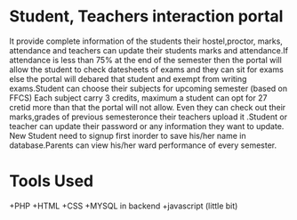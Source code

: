 # Student, Teachers interaction portal 
It provide complete information of the students their hostel,proctor, marks, attendance and teachers can update their students marks and attendance.If attendance is less than 75% at the end of the semester then the portal will allow the student to check datesheets of exams and they can sit for exams else the portal will debared that student and  exempt from writing exams.Student can choose their subjects for upcoming semester (based on FFCS) Each subject carry 3 credits, maximum a student can opt for 27  cretid more than that the portal will not allow. Even they can check out their marks,grades of previous semesteronce their teachers upload it .Student or teacher can update their password or any information they want to update. New Student need to signup first inorder to save his/her name in database.Parents can view his/her ward performance of every semester. 
# Tools Used
+PHP
+HTML
+CSS
+MYSQL in backend
+javascript (little bit)

